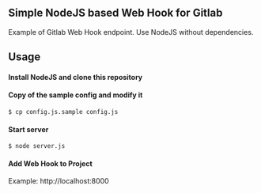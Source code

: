 ## Simple NodeJS based Web Hook for Gitlab
Example of Gitlab Web Hook endpoint. Use NodeJS without dependencies.

## Usage

#### Install NodeJS and clone this repository

#### Copy of the sample config and modify it
```
$ cp config.js.sample config.js
```

#### Start server
```
$ node server.js
```

#### Add Web Hook to Project
Example: http://localhost:8000


